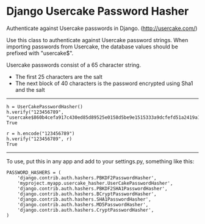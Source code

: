 Django Usercake Password Hasher
===============================

Authenticate against Usercake passwords in Django.
(http://usercake.com/)

Use this class to authenticate against Usercake password strings. When importing passwords from Usercake, the database values should be prefixed with "usercake$".

Usercake passwords consist of a 65 character string.
*   The first 25 characters are the salt
*   The next block of 40 characters is the password encrypted using Sha1 and the salt

* * *

    h = UserCakePasswordHasher()
    h.verify("123456789", "usercake$860b4cefa917c430ed85d89525e0158d5be9e1515333a9dcfefd51a2419a119d1")
    True

    r = h.encode("123456789")
    h.verify("123456789", r)
    True

-----------------------------

To use, put this in any app and add to your settings.py, something like this:

    PASSWORD_HASHERS = (
        'django.contrib.auth.hashers.PBKDF2PasswordHasher',
        'myproject.myapp.usercake_hasher.UserCakePasswordHasher',
        'django.contrib.auth.hashers.PBKDF2SHA1PasswordHasher',
        'django.contrib.auth.hashers.BCryptPasswordHasher',
        'django.contrib.auth.hashers.SHA1PasswordHasher',
        'django.contrib.auth.hashers.MD5PasswordHasher',
        'django.contrib.auth.hashers.CryptPasswordHasher',
    )

